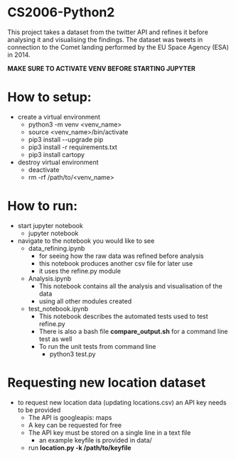 # CS2006-Python2

This project takes a dataset from the twitter API and refines it before analysing it and visualising the findings.
The dataset was tweets in connection to the Comet landing performed by the EU Space Agency (ESA) in 2014.

**MAKE SURE TO ACTIVATE VENV BEFORE STARTING JUPYTER**

# How to setup:
* create a virtual environment
  - python3 -m venv <venv_name>
  - source <venv_name>/bin/activate
  - pip3 install --upgrade pip
  - pip3 install -r requirements.txt
  - pip3 install cartopy
 * destroy virtual environment
    - deactivate
    - rm -rf /path/to/<venv_name>

# How to run:
* start jupyter notebook
  - jupyter notebook
* navigate to the notebook you would like to see
  - data_refining.ipynb
    - for seeing how the raw data was refined before analysis
    - this notebook produces another csv file for later use
    - it uses the refine.py module
  - Analysis.ipynb
    - This notebook contains all the analysis and visualisation of the data
    - using all other modules created
  - test_notebook.ipynb
    - This notebook describes the automated tests used to test refine.py
    - There is also a bash file **compare_output.sh** for a command line test as well
    - To run the unit tests from command line
      - python3 test.py

# Requesting new location dataset
* to request new location data (updating locations.csv) an API key needs to be provided
  - The API is googleapis: maps
  - A key can be requested for free
  - The API key must be stored on a single line in a text file
    - an example keyfile is provided in data/
  - run **location.py -k /path/to/keyfile**
